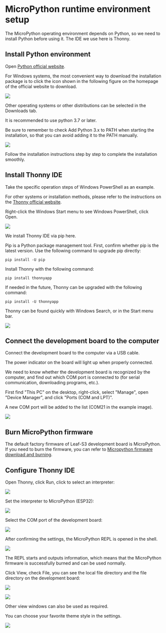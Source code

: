 # MicroPython runtime environment setup

The MicroPython operating environment depends on Python, so we need to install Python before using it. The IDE we use here is Thonny.

## Install Python environment

Open [Python official website](https://www.python.org/).

For Windows systems, the most convenient way to download the installation package is to click the icon shown in the following figure on the homepage of the official website to download.

![](../assets/images/Micropython_operating_env_1.png)

Other operating systems or other distributions can be selected in the Downloads tab.

It is recommended to use python 3.7 or later.

Be sure to remember to check Add Python 3.x to PATH when starting the installation, so that you can avoid adding it to the PATH manually.

![](../assets/images/Micropython_operating_env_2.png)

Follow the installation instructions step by step to complete the installation smoothly.

## Install Thonny IDE

Take the specific operation steps of Windows PowerShell as an example.

For other systems or installation methods, please refer to the instructions on the [Thonny official website](https://thonny.org/).

Right-click the Windows Start menu to see Windows PowerShell, click Open.

![](../assets/images/Micropython_operating_env_3.png)

We install Thonny IDE via pip here.

Pip is a Python package management tool. First, confirm whether pip is the latest version. Use the following command to upgrade pip directly:

```shell
pip install -U pip
```

Install Thonny with the following command:

```shell
pip install thonnyapp
```

If needed in the future, Thonny can be upgraded with the following command:

```shell
pip install -U thonnyapp
```

Thonny can be found quickly with Windows Search, or in the Start menu bar.

![](../assets/images/Micropython_operating_env_4.png)

## Connect the development board to the computer

Connect the development board to the computer via a USB cable.

The power indicator on the board will light up when properly connected.

We need to know whether the development board is recognized by the computer, and find out which COM port is connected to (for serial communication, downloading programs, etc.).

First find "This PC" on the desktop, right-click, select "Manage", open "Device Manager", and click "Ports (COM and LPT)".

A new COM port will be added to the list (COM21 in the example image).

![](../assets/images/Micropython_operating_env_5.png)

## Burn MicroPython firmware

The default factory firmware of Leaf-S3 development board is MicroPython. If you need to burn the firmware, you can refer to [Micropython firmware download and burning](Firmware.md).

## Configure Thonny IDE

Open Thonny, click Run, click to select an interpreter:

![](../assets/images/Micropython_operating_env_9.png)

Set the interpreter to MicroPython (ESP32):

![](../assets/images/Micropython_operating_env_10.png)

Select the COM port of the development board:

![](../assets/images/Micropython_operating_env_11.png)

After confirming the settings, the MicroPython REPL is opened in the shell.

![](../assets/images/Micropython_operating_env_12.png)

The REPL starts and outputs information, which means that the MicroPython firmware is successfully burned and can be used normally.

Click View, check File, you can see the local file directory and the file directory on the development board:

![](../assets/images/Micropython_operating_env_13.png)

![](../assets/images/Micropython_operating_env_14.png)

Other view windows can also be used as required.

You can choose your favorite theme style in the settings.

![](../assets/images/Micropython_operating_env_15.png)